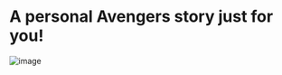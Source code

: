 # A personal Avengers story just for you!
![image](https___hk.hypebeast.com_files_2019_03_https___hypebeast.com_image_2019_03_marvel-official-avengers-endgame-plot-synopsis-1-1.avif)